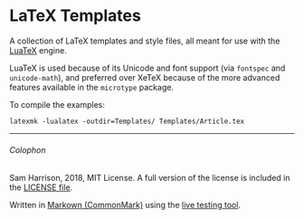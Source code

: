 # LaTeX Templates

A collection of LaTeX templates and style files, all meant for use with the
[LuaTeX](http://www.luatex.org/) engine.

LuaTeX is used because of its Unicode and font support (via `fontspec` and
`unicode-math`), and preferred over XeTeX because of the more advanced features
available in the `microtype` package.

To compile the examples:
```
latexmk -lualatex -outdir=Templates/ Templates/Article.tex
```

--------------------

###### Colophon
Sam Harrison, 2018, MIT License.
A full version of the license is included in the [LICENSE file](LICENSE).

Written in [Markown (CommonMark)](http://commonmark.org/) using the
[live testing tool](http://try.commonmark.org/).
